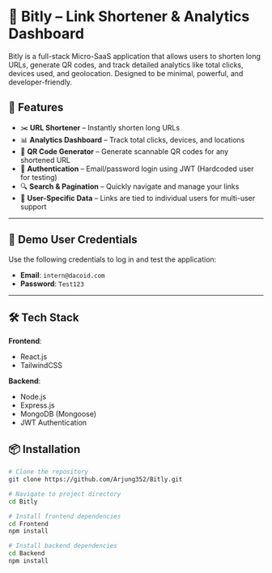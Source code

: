 # 🔗 Bitly – Link Shortener & Analytics Dashboard

Bitly is a full-stack Micro-SaaS application that allows users to shorten long URLs, generate QR codes, and track detailed analytics like total clicks, devices used, and geolocation. Designed to be minimal, powerful, and developer-friendly.

## 🚀 Features

- ✂️ **URL Shortener** – Instantly shorten long URLs
- 📊 **Analytics Dashboard** – Track total clicks, devices, and locations
- 📱 **QR Code Generator** – Generate scannable QR codes for any shortened URL
- 🔐 **Authentication** – Email/password login using JWT (Hardcoded user for testing)
- 🔍 **Search & Pagination** – Quickly navigate and manage your links
- 🎯 **User-Specific Data** – Links are tied to individual users for multi-user support

---

## 👤 Demo User Credentials

Use the following credentials to log in and test the application:

- **Email**: `intern@dacoid.com`  
- **Password**: `Test123`

---


## 🛠️ Tech Stack

**Frontend**:
- React.js
- TailwindCSS

**Backend**:
- Node.js
- Express.js
- MongoDB (Mongoose)
- JWT Authentication


## 📦 Installation

```bash
# Clone the repository
git clone https://github.com/Arjung352/Bitly.git

# Navigate to project directory
cd Bitly

# Install frontend dependencies
cd Frontend
npm install

# Install backend dependencies
cd Backend
npm install
